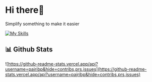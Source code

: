 
# Hi there👋
Simplify something to make it easier

[![My Skills](https://skillicons.dev/icons?i=javascript,typescript)](https://skillicons.dev)


## 📊 Github Stats
![https://github-readme-stats.vercel.app/api?username=pajribp&hide=contribs,prs,issues](https://github-readme-stats.vercel.app/api?username=pajribp&hide=contribs,prs,issues)


